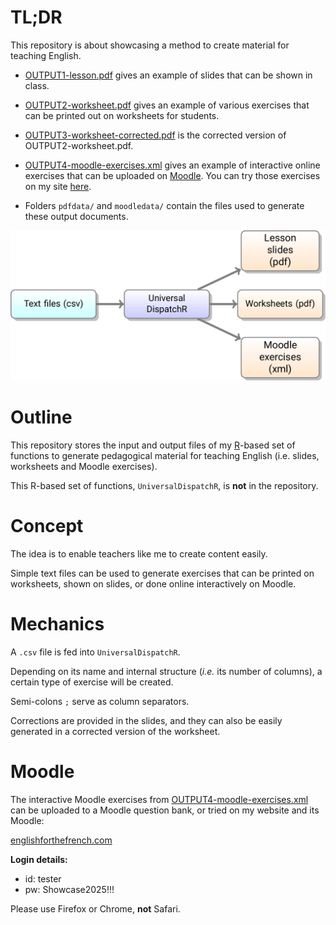 # TL;DR

This repository is about showcasing a method to create material for teaching English.

* [OUTPUT1-lesson.pdf](OUTPUT1-lesson.pdf)  gives an example of slides that can be shown in class.

* [OUTPUT2-worksheet.pdf](OUTPUT2-worksheet.pdf) gives an example of various exercises that can be printed out on worksheets for students.

* [OUTPUT3-worksheet-corrected.pdf](OUTPUT3-worksheet-corrected.pdf) is the corrected version of OUTPUT2-worksheet.pdf.

* [OUTPUT4-moodle-exercises.xml](OUTPUT4-moodle-exercises.xml) gives an example of interactive online exercises that can be uploaded on [Moodle](https://moodle.com/). You can try those exercises on my site [here](https://englishforthefrench.com/moodle).

* Folders `pdfdata/` and `moodledata/` contain the files used to generate these output documents.

![](flowchart.png)

# Outline

This repository stores the input and output files of my [R](https://www.r-project.org/)-based set of functions to generate pedagogical material for teaching English (i.e. slides, worksheets and Moodle exercises).

This R-based set of functions, `UniversalDispatchR`, is **not** in the repository.

# Concept

The idea is to enable teachers like me to create content easily.

Simple text files can be used to generate exercises that can be printed on worksheets, shown on slides, or done online interactively on Moodle.

# Mechanics

A `.csv` file is fed into `UniversalDispatchR`.

Depending on its name and internal structure (*i.e.* its number of columns), a certain type of exercise will be created.

Semi-colons `;` serve as column separators.

Corrections are provided in the slides, and they can also be easily generated in a corrected version of the worksheet.

# Moodle

The interactive Moodle exercises from [OUTPUT4-moodle-exercises.xml](OUTPUT4-moodle-exercises.xml) can be uploaded to a Moodle question bank, or tried on my website and its Moodle:

[englishforthefrench.com](https://englishforthefrench.com/moodle/)

**Login details:**

* id: tester
* pw: Showcase2025!!!

Please use Firefox or Chrome, **not** Safari.
